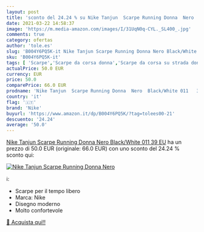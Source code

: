 ```yaml
---
layout: post
title: 'sconto del 24.24 % su Nike Tanjun  Scarpe Running Donna  Nero   '
date: 2021-03-22 14:58:37
image: 'https://m.media-amazon.com/images/I/31UqN0q-CYL._SL400_.jpg'
comments: true
category: ofertas
author: 'tole.es'
slug: 'B004Y6PQ5K-it Nike Tanjun Scarpe Running Donna Nero Black/White 011 39 EU'
sku: 'B004Y6PQ5K-it'
tags: [ 'Scarpe','Scarpe da corsa donna','Scarpe da corsa su strada donna','Scarpe donna','Scarpe e borse','Scarpe sportive donna','Sneaker casual da donna','Sneaker e scarpe sportive da donna','nike', ]
actualPrice: 50.0 EUR
currency: EUR
price: 50.0
comparePrice: 66.0 EUR
prodname: 'Nike Tanjun  Scarpe Running Donna  Nero  Black/White 011   39 EU'
country: 'it'
flag: '🇮🇹'
brand: 'Nike'
buyurl: 'https://www.amazon.it/dp/B004Y6PQ5K/?tag=tolees00-21'
descuento: '24.24'
average: '50.0'
---
```


[Nike Tanjun  Scarpe Running Donna  Nero  Black/White 011   39 EU](https://www.amazon.it/dp/B004Y6PQ5K/?tag=tolees00-21) ha un prezzo di 50.0 EUR (originale: 66.0 EUR) con uno sconto del 24.24 % sconto qui:

[![Nike Tanjun  Scarpe Running Donna  Nero ](https://m.media-amazon.com/images/I/31UqN0q-CYL._SL400_.jpg)](https://www.amazon.it/dp/B004Y6PQ5K/?tag=tolees00-21)

ℹ️:

- Scarpe per il tempo libero
- Marca: Nike
- Disegno moderno
- Molto confortevole

[🛒 Acquista qui!!](https://www.amazon.it/dp/B004Y6PQ5K/?tag=tolees00-21)
